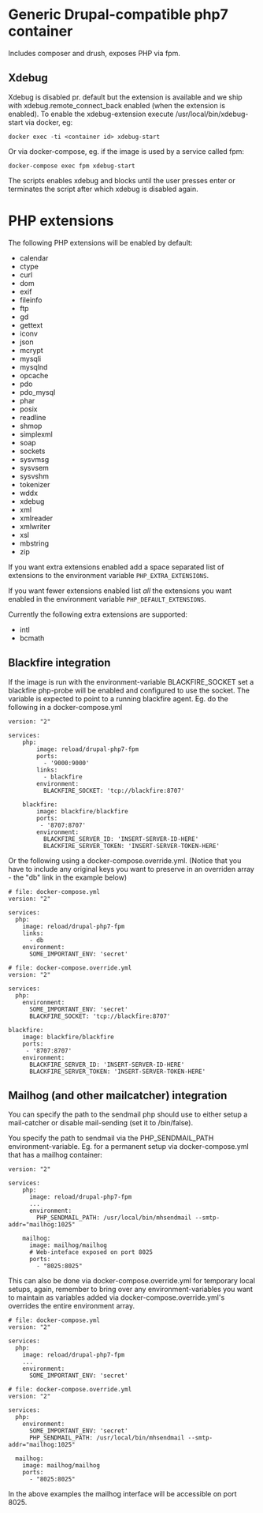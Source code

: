 # Generic Drupal-compatible php7 container
Includes composer and drush, exposes PHP via fpm.

## Xdebug
Xdebug is disabled pr. default but the extension is available and
we ship with xdebug.remote_connect_back enabled (when the extension
is enabled). To enable the xdebug-extension execute
/usr/local/bin/xdebug-start via docker, eg:
```
docker exec -ti <container id> xdebug-start
```

Or via docker-compose, eg. if the image is used by a service called
fpm:
```
docker-compose exec fpm xdebug-start
```

The scripts enables xdebug and blocks until the user presses enter
or terminates the script after which xdebug is disabled again.

# PHP extensions

The following PHP extensions will be enabled by default:

 * calendar
 * ctype
 * curl
 * dom
 * exif
 * fileinfo
 * ftp
 * gd
 * gettext
 * iconv
 * json
 * mcrypt
 * mysqli
 * mysqlnd
 * opcache
 * pdo
 * pdo_mysql
 * phar
 * posix
 * readline
 * shmop
 * simplexml
 * soap
 * sockets
 * sysvmsg
 * sysvsem
 * sysvshm
 * tokenizer
 * wddx
 * xdebug
 * xml
 * xmlreader
 * xmlwriter
 * xsl
 * mbstring
 * zip

If you want extra extensions enabled add a space separated list of
extensions to the environment variable `PHP_EXTRA_EXTENSIONS`.

If you want fewer extensions enabled list _all_ the extensions you
want enabled in the environment variable `PHP_DEFAULT_EXTENSIONS`.

Currently the following extra extensions are supported:

 * intl
 * bcmath

## Blackfire integration
If the image is run with the environment-variable BLACKFIRE_SOCKET set a blackfire php-probe will be enabled and configured to use the socket. The variable is expected to point to a running blackfire agent.
Eg. do the following in a docker-compose.yml
```
version: "2"

services:
    php:
        image: reload/drupal-php7-fpm
        ports:
          - '9000:9000'
        links:
          - blackfire
        environment:
          BLACKFIRE_SOCKET: 'tcp://blackfire:8707'

    blackfire:
        image: blackfire/blackfire
        ports:
         - '8707:8707'
        environment:
          BLACKFIRE_SERVER_ID: 'INSERT-SERVER-ID-HERE'
          BLACKFIRE_SERVER_TOKEN: 'INSERT-SERVER-TOKEN-HERE'

```
Or the following using a docker-compose.override.yml. (Notice that you have to include any original keys you want to preserve in an overriden array - the "db" link in the example below)
```
# file: docker-compose.yml
version: "2"

services:
  php:
    image: reload/drupal-php7-fpm
    links:
      - db
    environment:
      SOME_IMPORTANT_ENV: 'secret'

# file: docker-compose.override.yml
version: "2"

services:
  php:
    environment:
      SOME_IMPORTANT_ENV: 'secret'
      BLACKFIRE_SOCKET: 'tcp://blackfire:8707'

blackfire:
    image: blackfire/blackfire
    ports:
     - '8707:8707'
    environment:
      BLACKFIRE_SERVER_ID: 'INSERT-SERVER-ID-HERE'
      BLACKFIRE_SERVER_TOKEN: 'INSERT-SERVER-TOKEN-HERE'
```

## Mailhog (and other mailcatcher) integration
You can specify the path to the sendmail php should use to either setup a mail-catcher or disable mail-sending (set it to /bin/false).

You specify the path to sendmail via the PHP_SENDMAIL_PATH environment-variable. Eg. for a permanent setup via docker-compose.yml that has a mailhog container:
```
version: "2"

services:
    php:
      image: reload/drupal-php7-fpm
      ...
      environment:
        PHP_SENDMAIL_PATH: /usr/local/bin/mhsendmail --smtp-addr="mailhog:1025"

    mailhog:
      image: mailhog/mailhog
      # Web-inteface exposed on port 8025
      ports:
        - "8025:8025"
```
This can also be done via docker-compose.override.yml for temporary local setups, again, remember to bring over any environment-variables you want to maintain as variables added via docker-compose.override.yml's overrides the entire environment array.
```
# file: docker-compose.yml
version: "2"

services:
  php:
    image: reload/drupal-php7-fpm
    ...
    environment:
      SOME_IMPORTANT_ENV: 'secret'

# file: docker-compose.override.yml
version: "2"

services:
  php:
    environment:
      SOME_IMPORTANT_ENV: 'secret'
      PHP_SENDMAIL_PATH: /usr/local/bin/mhsendmail --smtp-addr="mailhog:1025"

  mailhog:
    image: mailhog/mailhog
    ports:
      - "8025:8025"
```

In the above examples the mailhog interface will be accessible on port 8025.
